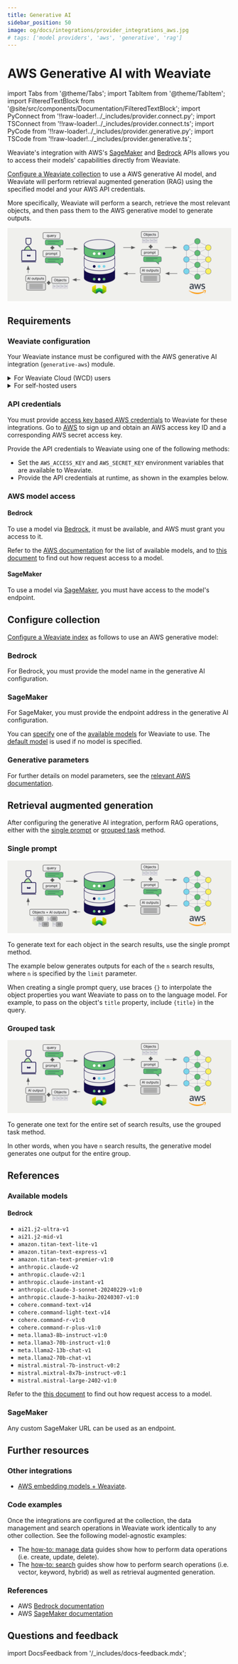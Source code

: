 ```yaml
---
title: Generative AI
sidebar_position: 50
image: og/docs/integrations/provider_integrations_aws.jpg
# tags: ['model providers', 'aws', 'generative', 'rag']
---
```


# AWS Generative AI with Weaviate


import Tabs from '@theme/Tabs';
import TabItem from '@theme/TabItem';
import FilteredTextBlock from '@site/src/components/Documentation/FilteredTextBlock';
import PyConnect from '!!raw-loader!../_includes/provider.connect.py';
import TSConnect from '!!raw-loader!../_includes/provider.connect.ts';
import PyCode from '!!raw-loader!../_includes/provider.generative.py';
import TSCode from '!!raw-loader!../_includes/provider.generative.ts';

Weaviate's integration with AWS's [SageMaker](https://aws.amazon.com/sagemaker/) and [Bedrock](https://aws.amazon.com/bedrock/) APIs allows you to access their models' capabilities directly from Weaviate.

[Configure a Weaviate collection](#configure-collection) to use a AWS generative AI model, and Weaviate will perform retrieval augmented generation (RAG) using the specified model and your AWS API credentials.

More specifically, Weaviate will perform a search, retrieve the most relevant objects, and then pass them to the AWS generative model to generate outputs.

![RAG integration illustration](../_includes/integration_aws_rag.png)

## Requirements

### Weaviate configuration

Your Weaviate instance must be configured with the AWS generative AI integration (`generative-aws`) module.

<details>
  <summary>For Weaviate Cloud (WCD) users</summary>

This integration is enabled by default on Weaviate Cloud (WCD) serverless instances.

</details>

<details>
  <summary>For self-hosted users</summary>

- Check the [cluster metadata](../../config-refs/meta.md) to verify if the module is enabled.
- Follow the [how-to configure modules](../../configuration/modules.md) guide to enable the module in Weaviate.

</details>

### API credentials

You must provide [access key based AWS credentials](https://docs.aws.amazon.com/IAM/latest/UserGuide/id_credentials_access-keys.html) to Weaviate for these integrations. Go to [AWS](https://aws.amazon.com/) to sign up and obtain an AWS access key ID and a corresponding AWS secret access key.

Provide the API credentials to Weaviate using one of the following methods:

- Set the `AWS_ACCESS_KEY` and `AWS_SECRET_KEY` environment variables that are available to Weaviate.
- Provide the API credentials at runtime, as shown in the examples below.

<Tabs groupId="languages">

 <TabItem value="py" label="Python API v4">
    <FilteredTextBlock
      text={PyConnect}
      startMarker="# START AWSInstantiation"
      endMarker="# END AWSInstantiation"
      language="py"
    />
  </TabItem>

 <TabItem value="js" label="JS/TS API v3">
    <FilteredTextBlock
      text={TSConnect}
      startMarker="// START AWSInstantiation"
      endMarker="// END AWSInstantiation"
      language="ts"
    />
  </TabItem>

</Tabs>

### AWS model access

#### Bedrock

To use a model via [Bedrock](https://aws.amazon.com/bedrock/), it must be available, and AWS must grant you access to it.

Refer to the [AWS documentation](https://docs.aws.amazon.com/bedrock/latest/userguide/models-regions.html) for the list of available models, and to [this document](https://docs.aws.amazon.com/bedrock/latest/userguide/model-usage.html) to find out how request access to a model.

#### SageMaker

To use a model via [SageMaker](https://aws.amazon.com/sagemaker/), you must have access to the model's endpoint.

## Configure collection

[Configure a Weaviate index](../../manage-data/collections.mdx#specify-a-generative-module) as follows to use an AWS generative model:

### Bedrock

For Bedrock, you must provide the model name in the generative AI configuration.

<Tabs groupId="languages">
  <TabItem value="py" label="Python API v4">
    <FilteredTextBlock
      text={PyCode}
      startMarker="# START BasicGenerativeAWSBedrock"
      endMarker="# END BasicGenerativeAWSBedrock"
      language="py"
    />
  </TabItem>

  <TabItem value="js" label="JS/TS API v3">
    <FilteredTextBlock
      text={TSCode}
      startMarker="// START BasicGenerativeAWSBedrock"
      endMarker="// END BasicGenerativeAWSBedrock"
      language="ts"
    />
  </TabItem>

</Tabs>

### SageMaker

For SageMaker, you must provide the endpoint address in the generative AI configuration.

<Tabs groupId="languages">
  <TabItem value="py" label="Python API v4">
    <FilteredTextBlock
      text={PyCode}
      startMarker="# START BasicGenerativeAWSSagemaker"
      endMarker="# END BasicGenerativeAWSSagemaker"
      language="py"
    />
  </TabItem>

  <TabItem value="js" label="JS/TS API v3">
    <FilteredTextBlock
      text={TSCode}
      startMarker="// START BasicGenerativeAWSSagemaker"
      endMarker="// END BasicGenerativeAWSSagemaker"
      language="ts"
    />
  </TabItem>

</Tabs>

You can [specify](#generative-parameters) one of the [available models](#available-models) for Weaviate to use. The [default model](#available-models) is used if no model is specified.

### Generative parameters

For further details on model parameters, see the [relevant AWS documentation](#further-resources).

## Retrieval augmented generation

After configuring the generative AI integration, perform RAG operations, either with the [single prompt](#single-prompt) or [grouped task](#grouped-task) method.

### Single prompt

![Single prompt RAG integration generates individual outputs per search result](../_includes/integration_aws_rag_single.png)

To generate text for each object in the search results, use the single prompt method.

The example below generates outputs for each of the `n` search results, where `n` is specified by the `limit` parameter.

When creating a single prompt query, use braces `{}` to interpolate the object properties you want Weaviate to pass on to the language model. For example, to pass on the object's `title` property, include `{title}` in the query.

<Tabs groupId="languages">

 <TabItem value="py" label="Python API v4">
    <FilteredTextBlock
      text={PyCode}
      startMarker="# START SinglePromptExample"
      endMarker="# END SinglePromptExample"
      language="py"
    />
  </TabItem>

 <TabItem value="js" label="JS/TS API v3">
    <FilteredTextBlock
      text={TSCode}
      startMarker="// START SinglePromptExample"
      endMarker="// END SinglePromptExample"
      language="ts"
    />
  </TabItem>

</Tabs>

### Grouped task

![Grouped task RAG integration generates one output for the set of search results](../_includes/integration_aws_rag_grouped.png)

To generate one text for the entire set of search results, use the grouped task method.

In other words, when you have `n` search results, the generative model generates one output for the entire group.

<Tabs groupId="languages">

 <TabItem value="py" label="Python API v4">
    <FilteredTextBlock
      text={PyCode}
      startMarker="# START GroupedTaskExample"
      endMarker="# END GroupedTaskExample"
      language="py"
    />
  </TabItem>

 <TabItem value="js" label="JS/TS API v3">
    <FilteredTextBlock
      text={TSCode}
      startMarker="// START GroupedTaskExample"
      endMarker="// END GroupedTaskExample"
      language="ts"
    />
  </TabItem>

</Tabs>

## References

### Available models

#### Bedrock

- `ai21.j2-ultra-v1`
- `ai21.j2-mid-v1`
- `amazon.titan-text-lite-v1`
- `amazon.titan-text-express-v1`
- `amazon.titan-text-premier-v1:0`
- `anthropic.claude-v2`
- `anthropic.claude-v2:1`
- `anthropic.claude-instant-v1`
- `anthropic.claude-3-sonnet-20240229-v1:0`
- `anthropic.claude-3-haiku-20240307-v1:0`
- `cohere.command-text-v14`
- `cohere.command-light-text-v14`
- `cohere.command-r-v1:0`
- `cohere.command-r-plus-v1:0`
- `meta.llama3-8b-instruct-v1:0`
- `meta.llama3-70b-instruct-v1:0`
- `meta.llama2-13b-chat-v1`
- `meta.llama2-70b-chat-v1`
- `mistral.mistral-7b-instruct-v0:2`
- `mistral.mixtral-8x7b-instruct-v0:1`
- `mistral.mistral-large-2402-v1:0`

Refer to the [this document](https://docs.aws.amazon.com/bedrock/latest/userguide/model-usage.html) to find out how request access to a model.

### SageMaker

Any custom SageMaker URL can be used as an endpoint.

## Further resources

### Other integrations

- [AWS embedding models + Weaviate](./embeddings.md).

### Code examples

Once the integrations are configured at the collection, the data management and search operations in Weaviate work identically to any other collection. See the following model-agnostic examples:

- The [how-to: manage data](../../manage-data/index.md) guides show how to perform data operations (i.e. create, update, delete).
- The [how-to: search](../../search/index.md) guides show how to perform search operations (i.e. vector, keyword, hybrid) as well as retrieval augmented generation.

### References

- AWS [Bedrock documentation](https://docs.aws.amazon.com/bedrock/)
- AWS [SageMaker documentation](https://docs.aws.amazon.com/sagemaker/)

## Questions and feedback

import DocsFeedback from '/_includes/docs-feedback.mdx';

<DocsFeedback/>
